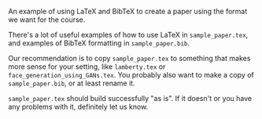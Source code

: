 An example of using LaTeX and BibTeX to create a paper
using the format we want for the course.

There's a lot of useful examples of how to use LaTeX in
`sample_paper.tex`, and examples of BibTeX formatting in
`sample_paper.bib`.

Our recommendation is to copy `sample_paper.tex` to something
that makes more sense for your setting, like `lamberty.tex`
or `face_generation_using_GANs.tex`. You probably also want
to make a copy of `sample_paper.bib`, or at least rename it.

`sample_paper.tex` should build successfully "as is". If it
doesn't or you have any problems with it, definitely let us
know.
